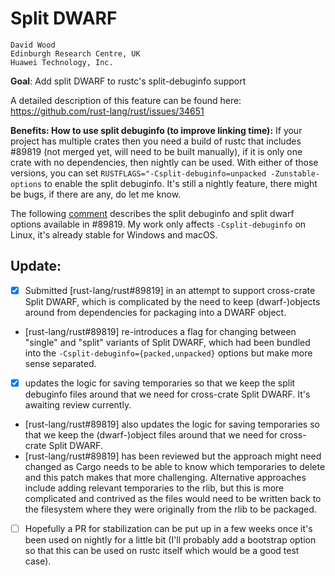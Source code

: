 # Split DWARF

```
David Wood
Edinburgh Research Centre, UK
Huawei Technology, Inc.
```

**Goal**: Add split DWARF to rustc's split-debuginfo support

A detailed description of this feature can be found here: https://github.com/rust-lang/rust/issues/34651

**Benefits: How to use split debuginfo (to improve linking time):**
If your project has multiple crates then you need a build of rustc that includes #89819 (not merged yet, will need to be built manually), if it is only one crate with no dependencies, then nightly can be used. With either of those versions, you can set `RUSTFLAGS="-Csplit-debuginfo=unpacked -Zunstable-options` to enable the split debuginfo. It's still a nightly feature, there might be bugs, if there are any, do let me know. 

The following [comment](https://github.com/rust-lang/rust/pull/89819#issuecomment-941152678) describes the split debuginfo and split dwarf options available in #89819. My work only affects `-Csplit-debuginfo` on Linux, it's already stable for Windows and macOS.

## Update:

- [x] Submitted [rust-lang/rust#89819] in an attempt to support cross-crate Split DWARF, which is complicated by the need to keep (dwarf-)objects around from dependencies for packaging into a DWARF object. 
- [rust-lang/rust#89819] re-introduces a flag for changing between "single" and "split" variants of Split DWARF, which had been bundled into the `-Csplit-debuginfo={packed,unpacked}` options but make more sense separated.
- [x] updates the logic for saving temporaries so that we keep the split debuginfo files around that we need for cross-crate Split DWARF. It's awaiting review currently. 
- [rust-lang/rust#89819] also updates the logic for saving temporaries so that we keep the (dwarf-)object files around that we need for cross-crate Split DWARF.
- [rust-lang/rust#89819] has been reviewed but the approach might need changed as Cargo needs to be able to know which temporaries to delete and this patch makes that more challenging. Alternative approaches include adding relevant temporaries to the rlib, but this is more complicated and contrived as the files would need to be written back to the filesystem where they were originally from the rlib to be packaged.
- [ ] Hopefully a PR for stabilization can be put up in a few weeks once it's been used on nightly for a little bit (I'll probably add a bootstrap option so that this can be used on rustc itself which would be a good test case).

